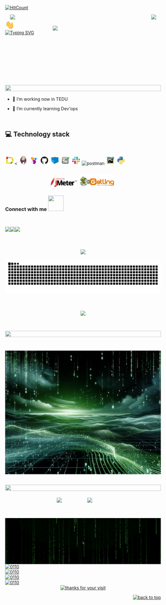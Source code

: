 
[![HitCount](https://komarev.com/ghpvc/?username=browserneo&label=Profile%20views&color=60dae2&style=flat)](https://github.com/browserneo)

<!--🪳ROACH&🕷️SPIDER--> 
<p align="center">
<img src="https://media.giphy.com/media/2fC8cduAc35UIAxHDE/giphy.gif" width="150">&nbsp;&nbsp;&nbsp;&nbsp;&nbsp;&nbsp;&nbsp;&nbsp;&nbsp;&nbsp;&nbsp;&nbsp;&nbsp;&nbsp;&nbsp;&nbsp;&nbsp;&nbsp;&nbsp;&nbsp;&nbsp;&nbsp;&nbsp;&nbsp;&nbsp;&nbsp;&nbsp;&nbsp;&nbsp;&nbsp;&nbsp;&nbsp;&nbsp;&nbsp;&nbsp;&nbsp;&nbsp;&nbsp;&nbsp;&nbsp;&nbsp;&nbsp;&nbsp;&nbsp;&nbsp;&nbsp;&nbsp;&nbsp;&nbsp;&nbsp;&nbsp;&nbsp;&nbsp;&nbsp;&nbsp;&nbsp;&nbsp;&nbsp;&nbsp;&nbsp;&nbsp;&nbsp;&nbsp;&nbsp;&nbsp;&nbsp;&nbsp;&nbsp;&nbsp;&nbsp;&nbsp;&nbsp;&nbsp;&nbsp;&nbsp;&nbsp;&nbsp;&nbsp;&nbsp;&nbsp;&nbsp;&nbsp;&nbsp;&nbsp;&nbsp;&nbsp;&nbsp;&nbsp;&nbsp;&nbsp;&nbsp;&nbsp;&nbsp;&nbsp;&nbsp;&nbsp;&nbsp;&nbsp;&nbsp;&nbsp;&nbsp;&nbsp;&nbsp;&nbsp;&nbsp;&nbsp;&nbsp;&nbsp;&nbsp;&nbsp;&nbsp;&nbsp;<img src="https://c.tenor.com/3dgbcMt6Kx4AAAAi/spider-insect.gif" width="50">
      
       
  <br>
<img align="left" src="steck/wave.gif" width="30px">
 <br>
<img align="right" width="350" src="https://d585tldpucybw.cloudfront.net/sfimages/default-source/productsimages/teststudio/lp-710x510-case-2-illustration.png"/>

  
  
  [![Typing SVG](https://readme-typing-svg.demolab.com/?lines=Hi!;Nice+to+meet+you+...;I’m+George+...;QA+Engineer+...;Load+testing+...;QA+Automation+Python+...;QA+Automation+Playwright)](https://git.io/typing-svg)
 
<br><br>
<br><br>
<br><br>  

</br>
<!--📏LINE-->
<p align="center">
<img src="https://i.imgur.com/dBaSKWF.gif" height="20" width="100%">
  
<!--🎨THEMEMODE / 🌐WEBSITE: https://fancytext.blogspot.com/ -->

- 🌱 I’m working now in TEDU 

- 💞️ I’m currently learning Dev'ops

</br>

## 💻 Technology stack

<br>

<img width="6%" title="Allure_Report.svg" src="steck/Allure_Report.svg"><
<img width="6%" title="Jenkins.svg" src="steck/Jenkins.svg">   <img width="6%" title="Selenide.svg" src="steck/Selenide.svg">   <img width="6%" title="GitHub.svg" src="steck/GitHub.svg">   <img width="6%" title="Selenoid.svg" src="steck/Selenoid.svg">   <img src="steck/Selenium.svg" alt="Selenium" width="6%">   <img src="steck/Slack.svg" alt="Slack" width="6%">   <img src="https://www.vectorlogo.zone/logos/getpostman/getpostman-icon.svg" alt="postman" width="6%">    <img src="steck/Pycharm.svg" alt="Pycharm" width="6%">    <img src="https://raw.githubusercontent.com/devicons/devicon/master/icons/python/python-original.svg" alt="python" width="6%"> 
<br><h2 align="center">
<img width="17%" title="Jmetr" src="steck/Apache_JMeter.png"> <img width="24%" title="Gatling" src="steck/Gatling-logo.png">
</h2 align="center">
<h3> Connect with me <img src='https://raw.githubusercontent.com/rahulbanerjee26/githubProfileReadmeGenerator/main/gifs/handShake.gif' width="50px" height=50px> </h3>

<br>

[<img src="https://img.shields.io/badge/Microsoft_Outlook-0078D4?style=for-the-badge&logo=microsoft-outlook&logoColor=white" />](mailto:lagosh@inbox.ru)[<img src="https://img.shields.io/badge/GitLab-330F63?style=for-the-badge&logo=gitlab&logoColor=white" />](https://gitlab.com/BrowserNeo)[<img src="https://img.shields.io/badge/Telegram-2CA5E0?style=for-the-badge&logo=telegram&logoColor=white" />](https://t.me/browserneo)


###



<!---
BrowserNeo/BrowserNeo is a ✨ special ✨ repository because its `README.md` (this file) appears on your GitHub profile.
You can click the Preview link to take a look at your changes.
--->
</br>

<!--🐍💬SNAKETITLE / 🌐WEBSITE: https://textanim.com/ -->
<p align="center">
<img src="https://i.imgur.com/x1KbuCq.gif" width="500">


![Snake animation](https://github.com/BrowserNeo/BrowserNeo/blob/output/github-contribution-grid-snake-dark.svg)


<br/>
<h4 align="center">
<a href="https://open.spotify.com/">
  <img align="center" width="48%" src="https://novatorem.jcs090218.vercel.app/api/spotify" /></a>
</h4>

<br/>



    
<!--📏LINE-->
<p align="center">
<img src="https://i.imgur.com/dBaSKWF.gif" height="20" width="100%">
  
<!--🎨THEMEMODE / 🌐WEBSITE: https://fancytext.blogspot.com/ -->
<h5 align="center">

</h5>
<br/>

<div align="center" ><img alt="" height="400" width="100%" src="blob/main/assets/2016.png"></div>



</br>

<!--📏LINE-->
<p align="center">
<img src="https://i.imgur.com/dBaSKWF.gif" height="20" width="100%">



  
<!--🎨THEMEMODE / 🌐WEBSITE: https://fancytext.blogspot.com/ -->

<h6 align="center">
 
<table>
  <tr>
   <img src="https://c.tenor.com/SOVMSXmWB1kAAAAi/tony-star-jumping.gif" width="70">
   &nbsp;&nbsp;&nbsp;&nbsp;&nbsp;&nbsp;&nbsp;&nbsp;&nbsp;&nbsp;&nbsp;&nbsp;&nbsp;&nbsp;&nbsp;&nbsp;&nbsp;&nbsp;&nbsp;
   <img src="https://c.tenor.com/XSbD902n1fwAAAAi/rennen-fast.gif" width="50">&nbsp;&nbsp;&nbsp;&nbsp;&nbsp;&nbsp;&nbsp;&nbsp;&nbsp;&nbsp;&nbsp;&nbsp;&nbsp;&nbsp;
  </tr>
 <!--  <tr>
    <td><p align="center"><a href="https://github.com/D3vil0per?tab=stars"><b>MY STARRED REPOS <br>AND TOPICS</b></a>
    <td><p align="center"><a href="https://github.com/D3vil0per/D3vil0per/edit/main/README.md"><b>FORK PROFILE WITH <br>EASY EDITING</b></a>
  </tr> -->
 </table>
</h6>

<img align="center" src="blob/main/assets/matrix.gif" width="100%">

<br/>
<div align="left">
    <a href="https://git.io/typing-svg">
      <img alt="0110" src="https://readme-typing-svg.demolab.com?font=Roboto+Slab&size=24&pause=100&color=3fbf36&center=true&vCenter=true&width=435&lines=1+0+1+0+1+0+0+1+1+0+1+0+0+0+1+1+0+0+0+0+1+1+1+0+1+1+0+1+0+1+0+0+1+0+1+0+1+0+0+1+1+0+1+0+0+0+1+1+0+0" >
 </a>
</div>
<div align="left">
    <a href="https://git.io/typing-svg">
      <img alt="0110" src="https://readme-typing-svg.demolab.com?font=Roboto+Slab&size=24&pause=100&color=3fbf36&center=true&vCenter=true&width=435&lines=0+1+0+1+0+0+1+1+0+1+0+0+0+1+1+0+0+0+0+1+1+1+0+1+1+0+1+0+1+0+0+1+0+1+0+1+0+0+1+1+0+1+0+0+0+1+1+0+0+1" >
 </a>
</div>
<div align="left">
    <a href="https://git.io/typing-svg">
      <img alt="0110" src="https://readme-typing-svg.demolab.com?font=Roboto+Slab&size=24&pause=100&color=3fbf36&center=true&vCenter=true&width=435&lines=1+1+0+1+0+0+1+1+0+1+0+0+0+1+1+0+0+0+0+1+1+1+0+1+1+0+1+0+1+0+0+1+0+1+0+1+0+0+1+1+0+1+0+0+0+1+1+0" >
 </a>
</div>
<div align="left">
    <a href="https://git.io/typing-svg">
      <img alt="0110" src="https://readme-typing-svg.demolab.com?font=Roboto+Slab&size=24&pause=100&color=3fbf36&center=true&vCenter=true&width=435&lines=*+1+0+1+0+*+1+1+0+*+*+0+0+1+1+0+*+0+0+*+1+1+0+1+*+*+*+*+*+*+*+*+*+*+*+*" >
 </a>
</div>
<div align="center">
    <a href="https://git.io/typing-svg">
        <img alt="thanks for your visit" src="https://readme-typing-svg.demolab.com?font=Roboto+Slab&size=24&pause=1000&color=3fbf36&center=true&vCenter=true&width=435&lines=Thanks+for+your+visit!" >
    </a>
</div>

<p align="right"><a href="#top"><img src="https://img.shields.io/static/v1?label&message=back+to+top&color=7E3ACE&style=flat&logo" alt="back to top" /></a></p>

